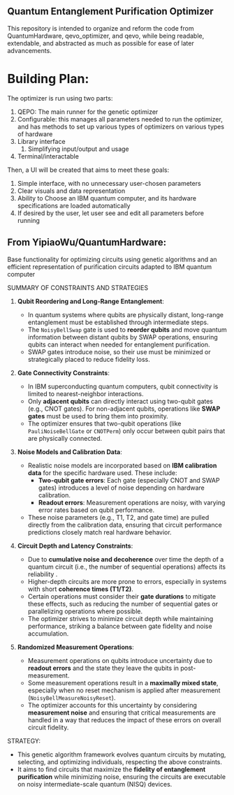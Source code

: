 ## Quantum Entanglement Purification Optimizer


This repository is intended to organize and reform the code from QuantumHardware, qevo_optimizer, and qevo, while being readable, extendable, and abstracted as much as possible for ease of later advancements. 

# Building Plan:

The optimizer is run using two parts: 
1.  QEPO: The main runner for the genetic optimizer
2.  Configurable: this manages all parameters needed to run the optimizer, and has methods to set up various types of optimizers on various types of hardware
3.  Library interface
    1.  Simplifying input/output and usage 
4.  Terminal/interactable

Then, a UI will be created that aims to meet these goals:

1. Simple interface, with no unnecessary user-chosen parameters
2. Clear visuals and data representation
3. Ability to Choose an IBM quantum computer, and its hardware specifications are loaded automatically
4. If desired by the user, let user see and edit all parameters before running

## From YipiaoWu/QuantumHardware:

 Base functionality for optimizing circuits using genetic algorithms
and an efficient representation of purification circuits
adapted to IBM quantum computer 

SUMMARY OF CONSTRAINTS AND STRATEGIES

1. **Qubit Reordering and Long-Range Entanglement**:
   - In quantum systems where qubits are physically distant, long-range entanglement must be established through intermediate steps.
   - The `NoisyBellSwap` gate is used to **reorder qubits** and move quantum information between distant qubits by SWAP operations, ensuring qubits can interact when needed for entanglement purification.
   - SWAP gates introduce noise, so their use must be minimized or strategically placed to reduce fidelity loss.

2. **Gate Connectivity Constraints**:
   - In IBM superconducting quantum computers, qubit connectivity is limited
    to nearest-neighbor interactions.
   - Only **adjacent qubits** can directly interact using two-qubit gates (e.g., CNOT gates). For non-adjacent qubits, operations like **SWAP gates** must be used to bring them into proximity.
   - The optimizer ensures that two-qubit operations (like `PauliNoiseBellGate` or `CNOTPerm`) only occur between qubit pairs that are physically connected.

3. **Noise Models and Calibration Data**:
   - Realistic noise models are incorporated based on **IBM calibration data** for the specific hardware used. These include:
     - **Two-qubit gate errors**: Each gate (especially CNOT and SWAP gates) introduces a level of noise depending on hardware calibration.
     - **Readout errors**: Measurement operations are noisy, with varying error rates based on qubit performance.
   - These noise parameters (e.g., T1, T2, and gate time) are pulled directly from the calibration data, ensuring that circuit performance predictions closely match real hardware behavior.

4. **Circuit Depth and Latency Constraints**:
   - Due to **cumulative noise and decoherence** over time the depth of a quantum circuit (i.e., the number of sequential operations) affects its reliability .
   - Higher-depth circuits are more prone to errors, especially in systems with short **coherence times (T1/T2)**.
   - Certain operations must consider their **gate durations** to mitigate these effects, such as reducing the number of sequential gates or parallelizing operations where possible.
   - The optimizer strives to minimize circuit depth while maintaining performance, striking a balance between gate fidelity and noise accumulation.

5. **Randomized Measurement Operations**:
   - Measurement operations on qubits introduce uncertainty due to **readout errors** and the state they leave the qubits in post-measurement.
   - Some measurement operations result in a **maximally mixed state**, especially when no reset mechanism is applied after measurement (`NoisyBellMeasureNoisyReset`).
   - The optimizer accounts for this uncertainty by considering **measurement noise** and ensuring that critical measurements are handled in a way that reduces the impact of these errors on overall circuit fidelity.

STRATEGY:
- This genetic algorithm framework evolves quantum circuits by mutating, selecting, and optimizing individuals, respecting the above constraints.
- It aims to find circuits that maximize the **fidelity of entanglement purification** while minimizing noise, ensuring the circuits are executable on noisy intermediate-scale quantum (NISQ) devices.

